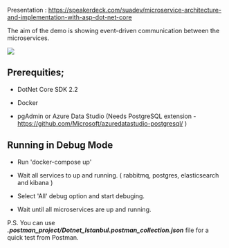 Presentation : https://speakerdeck.com/suadev/microservice-architecture-and-implementation-with-asp-dot-net-core

The aim of the demo is showing event-driven communication between the microservices. 

<img src="https://speakerd.s3.amazonaws.com/presentations/d74133b1f0d1409ab6093806e005f64e/preview_slide_17.jpg" />

## Prerequities;

* DotNet Core SDK 2.2

* Docker

* pgAdmin or Azure Data Studio (Needs PostgreSQL extension - https://github.com/Microsoft/azuredatastudio-postgresql/ )


## Running in Debug Mode

* Run 'docker-compose up'

* Wait all services to up and running. ( rabbitmq, postgres, elasticsearch and kibana )

* Select 'All' debug option and start debuging.

* Wait until all microservices are up and running.


P.S. You can use ***.postman_project/Dotnet_Istanbul.postman_collection.json*** file for a quick test from Postman.
